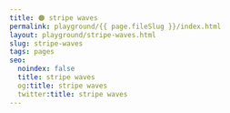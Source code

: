 ```yaml
---
title: 🟠 stripe waves
permalink: playground/{{ page.fileSlug }}/index.html
layout: playground/stripe-waves.html
slug: stripe-waves
tags: pages
seo:
  noindex: false
  title: stripe waves
  og:title: stripe waves
  twitter:title: stripe waves
---
```



